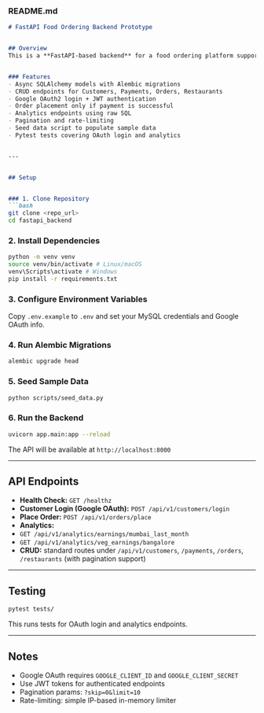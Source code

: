 ### **README.md**
```markdown
# FastAPI Food Ordering Backend Prototype


## Overview
This is a **FastAPI-based backend** for a food ordering platform supporting Google OAuth login, async MySQL database, order flow, and analytical queries.


### Features
- Async SQLAlchemy models with Alembic migrations
- CRUD endpoints for Customers, Payments, Orders, Restaurants
- Google OAuth2 login + JWT authentication
- Order placement only if payment is successful
- Analytics endpoints using raw SQL
- Pagination and rate-limiting
- Seed data script to populate sample data
- Pytest tests covering OAuth login and analytics


---


## Setup


### 1. Clone Repository
```bash
git clone <repo_url>
cd fastapi_backend
```


### 2. Install Dependencies
```bash
python -m venv venv
source venv/bin/activate # Linux/macOS
venv\Scripts\activate # Windows
pip install -r requirements.txt
```


### 3. Configure Environment Variables
Copy `.env.example` to `.env` and set your MySQL credentials and Google OAuth info.


### 4. Run Alembic Migrations
```bash
alembic upgrade head
```


### 5. Seed Sample Data
```bash
python scripts/seed_data.py
```


### 6. Run the Backend
```bash
uvicorn app.main:app --reload
```
The API will be available at `http://localhost:8000`


---


## API Endpoints
- **Health Check:** `GET /healthz`
- **Customer Login (Google OAuth):** `POST /api/v1/customers/login`
- **Place Order:** `POST /api/v1/orders/place`
- **Analytics:**
- `GET /api/v1/analytics/earnings/mumbai_last_month`
- `GET /api/v1/analytics/veg_earnings/bangalore`
- **CRUD:** standard routes under `/api/v1/customers`, `/payments`, `/orders`, `/restaurants` (with pagination support)


---


## Testing
```bash
pytest tests/
```
This runs tests for OAuth login and analytics endpoints.


---


## Notes
- Google OAuth requires `GOOGLE_CLIENT_ID` and `GOOGLE_CLIENT_SECRET`
- Use JWT tokens for authenticated endpoints
- Pagination params: `?skip=0&limit=10`
- Rate-limiting: simple IP-based in-memory limiter
```